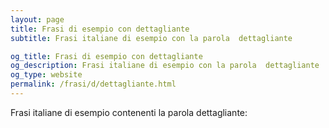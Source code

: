 ```yaml
---
layout: page
title: Frasi di esempio con dettagliante 
subtitle: Frasi italiane di esempio con la parola  dettagliante

og_title: Frasi di esempio con dettagliante 
og_description: Frasi italiane di esempio con la parola  dettagliante
og_type: website
permalink: /frasi/d/dettagliante.html
---
```


Frasi italiane di esempio contenenti la parola dettagliante:



